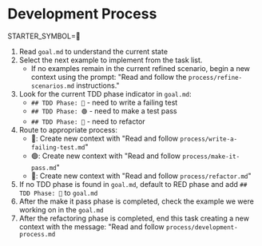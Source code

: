 # Development Process

STARTER_SYMBOL=🔄

1. Read `goal.md` to understand the current state
2. Select the next example to implement from the task list.
    - If no examples remain in the current refined scenario, begin a new context using the prompt: "Read and follow the `process/refine-scenarios.md` instructions."
3. Look for the current TDD phase indicator in `goal.md`:
   - `## TDD Phase: 🔴` - need to write a failing test
   - `## TDD Phase: 🟢` - need to make a test pass
   - `## TDD Phase: 🧹` - need to refactor
4. Route to appropriate process:
   - 🔴: Create new context with "Read and follow `process/write-a-failing-test.md`"
   - 🟢: Create new context with "Read and follow `process/make-it-pass.md`"
   - 🧹: Create new context with "Read and follow `process/refactor.md`"
5. If no TDD phase is found in `goal.md`, default to RED phase and add `## TDD Phase: 🔴` to `goal.md`
6. After the make it pass phase is completed, check the example we were working on in the `goal.md` 
7. After the refactoring phase is completed, end this task creating a new context with the message: "Read and follow `process/development-process.md`
